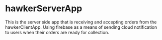 # hawkerServerApp
This is the server side app that is receiving and accepting orders from the hawkerClientApp. Using firebase as a means of sending cloud notification to users when their orders are ready for collection.
